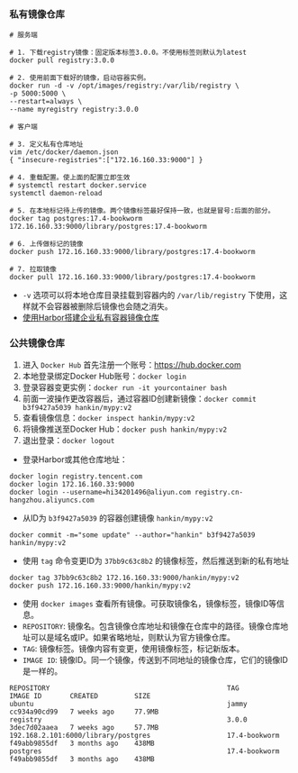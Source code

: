 
### 私有镜像仓库

```
# 服务端

# 1. 下载registry镜像：固定版本标签3.0.0。不使用标签则默认为latest
docker pull registry:3.0.0

# 2. 使用前面下载好的镜像，启动容器实例。
docker run -d -v /opt/images/registry:/var/lib/registry \
-p 5000:5000 \
--restart=always \
--name myregistry registry:3.0.0

# 客户端

# 3. 定义私有仓库地址
vim /etc/docker/daemon.json
{ "insecure-registries":["172.16.160.33:9000"] }

# 4. 重载配置。使上面的配置立即生效
# systemctl restart docker.service
systemctl daemon-reload

# 5. 在本地标记待上传的镜像。两个镜像标签最好保持一致，也就是冒号:后面的部分。
docker tag postgres:17.4-bookworm 172.16.160.33:9000/library/postgres:17.4-bookworm

# 6. 上传做标记的镜像
docker push 172.16.160.33:9000/library/postgres:17.4-bookworm

# 7. 拉取镜像
docker pull 172.16.160.33:9000/library/postgres:17.4-bookworm
```

- `-v` 选项可以将本地仓库目录挂载到容器内的 `/var/lib/registry` 下使用，这样就不会容器被删除后镜像也会随之消失。
- [使用Harbor搭建企业私有容器镜像仓库](harbor/README.md)


### 公共镜像仓库


1. 进入 `Docker Hub` 首先注册一个账号：https://hub.docker.com
2. 本地登录绑定Docker Hub账号：`docker login`
3. 登录容器变更实例：`docker run -it yourcontainer bash`
4. 前面一波操作更改容器后，通过容器ID创建新镜像：`docker commit b3f9427a5039 hankin/mypy:v2`
5. 查看镜像信息：`docker inspect hankin/mypy:v2`
6. 将镜像推送至Docker Hub：`docker push hankin/mypy:v2`
7. 退出登录：`docker logout`


- 登录Harbor或其他仓库地址：

```
docker login registry.tencent.com
docker login 172.16.160.33:9000
docker login --username=hi34201496@aliyun.com registry.cn-hangzhou.aliyuncs.com
```

- 从ID为 `b3f9427a5039` 的容器创建镜像 `hankin/mypy:v2`

```
docker commit -m="some update" --author="hankin" b3f9427a5039 hankin/mypy:v2
```

- 使用 `tag` 命令变更ID为 `37bb9c63c8b2` 的镜像标签，然后推送到新的私有地址

```
docker tag 37bb9c63c8b2 172.16.160.33:9000/hankin/mypy:v2
docker push 172.16.160.33:9000/hankin/mypy:v2
```

- 使用 `docker images` 查看所有镜像。可获取镜像名，镜像标签，镜像ID等信息。
- `REPOSITORY`: 镜像名。包含镜像仓库地址和镜像在仓库中的路径。镜像仓库地址可以是域名或IP。如果省略地址，则默认为官方镜像仓库。
- `TAG`: 镜像标签。镜像内容有变更，使用镜像标签，标记新版本。
- `IMAGE ID`: 镜像ID。同一个镜像，传送到不同地址的镜像仓库，它们的镜像ID是一样的。

```
REPOSITORY                                            TAG             IMAGE ID       CREATED         SIZE
ubuntu                                                jammy           cc934a90cd99   7 weeks ago     77.9MB
registry                                              3.0.0           3dec7d02aaea   7 weeks ago     57.7MB
192.168.2.101:6000/library/postgres                   17.4-bookworm   f49abb9855df   3 months ago    438MB
postgres                                              17.4-bookworm   f49abb9855df   3 months ago    438MB
```
